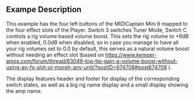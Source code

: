 ## Exampe Description

This example has the four left buttons of the MIDICaptain Mini 6 mapped to the four effect slots of the Player. Switch 3 switches Tuner Mode, Switch C controls a rig volume based volume boost. This sets the rig volume to +6dB when enabled, 0.0dB when disabled, so in case you manage to have all your rig volumes set to 0.0 by default, this serves as a natural volume boost without needing an effect slot (based on https://www.kemper-amps.com/forum/thread/63049-top-tip-gain-a-volume-boost-without-using-an-fx-slot-or-morph-any-unit/?postID=674708#post674708 ).

The display features header and footer for display of the corresponding switch states, as well as a big rig name display and a small display showing the amp name.